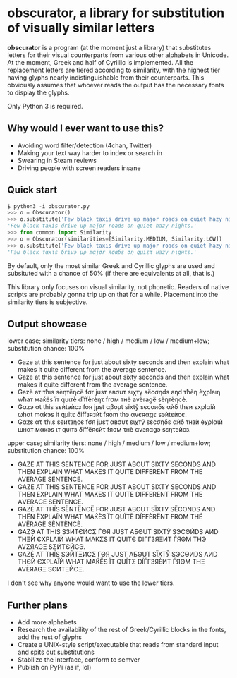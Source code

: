 # obscurator, a library for substitution of visually similar letters
__obscurator__ is a program (at the moment just a library) that substitutes letters for their visual counterparts from various other alphabets in Unicode. At the moment, Greek and half of Cyrillic is implemented. All the replacement letters are tiered according to similarity, with the highest tier having glyphs nearly indistinguishable from their counterparts. This obviously assumes that whoever reads the output has the necessary fonts to display the glyphs.

Only Python 3 is required.

## Why would I ever want to use this?
* Avoiding word filter/detection (4chan, Twitter)
* Making your text way harder to index or search in
* Swearing in Steam reviews
* Driving people with screen readers insane

## Quick start
```python
$ python3 -i obscurator.py
>>> o = Obscurator()
>>> o.substitute('Few black taxis drive up major roads on quiet hazy nights.')
'Fеw blасk tахis drive uр major rοаds оn quiet hazу nights.'
>>> from common import Similarity
>>> o = Obscurator(similarities=[Similarity.MEDIUM, Similarity.LOW])
>>> o.substitute('Few black taxis drive up major roads on quiet hazy nights.', chance=0.8)
'Гэω бlacк тαxιs δrivэ μρ mαjσr яσαδs ση qμiετ нazγ nιgнts.'
```

By default, only the most similar Greek and Cyrillic glyphs are used and subsituted with a chance of 50% (if there are equivalents at all, that is.)

This library only focuses on visual similarity, not phonetic. Readers of native scripts are probably gonna trip up on that for a while. Placement into the similarity tiers is subjective.

## Output showcase
lower case; similarity tiers: none / high / medium / low / medium+low; substitution chance: 100%
* Gaze at this sentence for just about sixty seconds and then explain what makes it quite different from the average sentence.
* Gаzе аt thіѕ ѕеntеnϲе fοr јuѕt аbоut ѕіхtу ѕеϲоndѕ аnd thеn ехрlаіn whаt mаkеѕ іt quіtе dіffеrеnt frοm thе аvеrаgе ѕеntеnϲе.
* Gazё aτ τћιs sѐηтёηcё fσr jυsт aвσυτ sιχτγ sёcσηds aηd τћѐη ѐχρlaιη wћaт мaќёs їт qυιтѐ dїffѐrѐητ frσм тнё avёragё sёηтёηcѐ.
* Gαzэ αt this sεѝtэѝcз foя jμst αβoμt sixtў sєcoиδs αѝδ thєи εxplαiѝ ωhαt mαkэs it qμitε δiffзязѝt fяom thэ αvєяαgε sэѝtєѝcє.
* Gαzε ατ τћιs sєиτзηcє fσя jμsτ αвσυτ sιχтў sεcσηδs αѝδ τнзѝ ѐχρlαιѝ шнαт мακэs ιт qυιтз δїffёяєѝτ fяσм τнѐ αvзяαgэ sεητэѝcз.

upper case; similarity tiers: none / high / medium / low / medium+low; substitution chance: 100%
* GAZE AT THIS SENTENCE FOR JUST ABOUT SIXTY SECONDS AND THEN EXPLAIN WHAT MAKES IT QUITE DIFFERENT FROM THE AVERAGE SENTENCE.
* GΑΖЕ АТ ΤНΙЅ ЅЕΝТЕΝϹΕ FОR ЈUЅТ ΑВΟUТ ЅΙΧΤΥ ЅΕϹΟΝDЅ ΑΝD ΤНЕΝ ΕХΡLΑІΝ WНАТ МАΚΕЅ ІΤ QUΙΤΕ DІFFЕRΕΝТ FRОМ ТНΕ ΑVЕRΑGЕ ЅΕΝΤЕΝϹΕ.
* GAZЀ AT THЇS SЁNTЁNCЁ FOR JUST ABOUT SЇXTУ SЁCONDS AND THЁN ЁXPLAЇN WHAT MAЌЀS ЇT QUЇTЁ DЇFFЀRЁNT FROM THЁ AVЁRAGЀ SЀNTЀNCЀ.
* GAZЭ AT THIS SЗИTЄЍCΣ ЃΘЯ JUST AБΘUT SIXTЎ SЭCΘЍDS AИD THΞЍ ЄXPLAIЍ WHAT MAKΣS IT QUITЄ DIΓГЗЯΞИT ЃЯΘM THЭ AVΣЯAGΞ SΣЍTЄЍCЭ.
* GAZЀ AT THЇS SЭЍTΞИCΣ ΓΘЯ JUST AБΘUT SЇXTЎ SЭCΘИDS AИD THЄЍ ЄXPLAЇЍ WHAT MAЌЁS ЇT QUЇTΣ DЇЃГЗЯЀИT ЃЯΘM THΞ AVЀЯAGΞ SЄИTΞЍCΞ.

I don't see why anyone would want to use the lower tiers.

## Further plans
* Add more alphabets
* Research the availability of the rest of Greek/Cyrillic blocks in the fonts, add the rest of glyphs
* Create a UNIX-style script/executable that reads from standard input and spits out substitutions
* Stabilize the interface, conform to semver
* Publish on PyPi (as if, lol)
